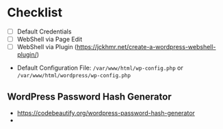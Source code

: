 
# Checklist
- [ ] Default Credentials
- [ ] WebShell via Page Edit
- [ ] WebShell via Plugin (https://jckhmr.net/create-a-wordpress-webshell-plugin/)

- Default Configuration File: `/var/www/html/wp-config.php` or `/var/www/html/wordpress/wp-config.php`

## WordPress Password Hash Generator
- https://codebeautify.org/wordpress-password-hash-generator
- 
